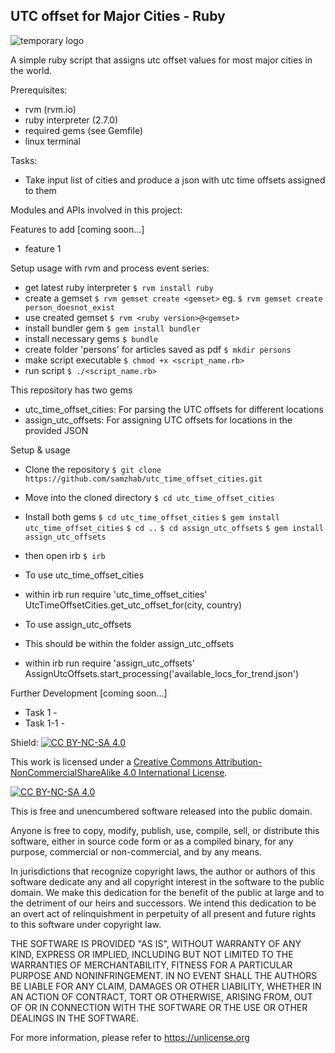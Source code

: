 ## UTC offset for Major Cities - Ruby

![temporary logo](https://bt-strike.s3-us-west-2.amazonaws.com/images/ruby.gif 'bt-strike temporary logo')

A simple ruby script that assigns utc offset values for most major cities in the world.

Prerequisites:

- rvm (rvm.io)
- ruby interpreter (2.7.0)
- required gems (see Gemfile)
- linux terminal

Tasks:

- Take input list of cities and produce a json with utc time offsets assigned to them<!-- * current state 1 -->
<!-- * current state 2  -->

Modules and APIs involved in this project:

<!-- * to fill later  -->

Features to add [coming soon...]

- feature 1

Setup usage with rvm and process event series:

- get latest ruby interpreter
  `$ rvm install ruby`
- create a gemset
  `$ rvm gemset create <gemset>`
  eg. `$ rvm gemset create person_doesnot_exist`
- use created gemset
  `$ rvm <ruby version>@<gemset>`
- install bundler gem
  `$ gem install bundler`
- install necessary gems
  `$ bundle`
- create folder 'persons' for articles saved as pdf
  `$ mkdir persons`
- make script executable
  `$ chmod +x <script_name.rb>`
- run script
  `$ ./<script_name.rb>`

This repository has two gems

- utc_time_offset_cities: For parsing the UTC offsets for different locations
- assign_utc_offsets: For assigning UTC offsets for locations in the provided JSON

Setup & usage

- Clone the repository
  `$ git clone https://github.com/samzhab/utc_time_offset_cities.git`
- Move into the cloned directory
  `$ cd utc_time_offset_cities`
- Install both gems
  `$ cd utc_time_offset_cities`
  `$ gem install utc_time_offset_cities`
  `$ cd ..`
  `$ cd assign_utc_offsets`
  `$ gem install assign_utc_offsets`
- then open irb
  `$ irb`

- To use utc_time_offset_cities
- within irb run
  require 'utc_time_offset_cities'
  UtcTimeOffsetCities.get_utc_offset_for(city, country)

- To use assign_utc_offsets
- This should be within the folder assign_utc_offsets
- within irb run
  require 'assign_utc_offsets'
  AssignUtcOffsets.start_processing('available_locs_for_trend.json')

Further Development [coming soon...]

- Task 1 -
- Task 1-1 -

Shield: [![CC BY-NC-SA 4.0][cc-by-nc-sa-shield]][cc-by-nc-sa]

This work is licensed under a
[Creative Commons Attribution-NonCommercialShareAlike 4.0 International License][cc-by-nc-sa].

[![CC BY-NC-SA 4.0][cc-by-nc-sa-image]][cc-by-nc-sa]

[cc-by-nc-sa]: http://creativecommons.org/licenses/by-nc-sa/4.0/
[cc-by-nc-sa-image]: https://licensebuttons.net/l/by-nc-sa/4.0/88x31.png
[cc-by-nc-sa-shield]: https://img.shields.io/badge/License-CC%20BY--NC--SA%204.0-lightgrey.svg

This is free and unencumbered software released into the public domain.

Anyone is free to copy, modify, publish, use, compile, sell, or
distribute this software, either in source code form or as a compiled
binary, for any purpose, commercial or non-commercial, and by any
means.

In jurisdictions that recognize copyright laws, the author or authors
of this software dedicate any and all copyright interest in the
software to the public domain. We make this dedication for the benefit
of the public at large and to the detriment of our heirs and
successors. We intend this dedication to be an overt act of
relinquishment in perpetuity of all present and future rights to this
software under copyright law.

THE SOFTWARE IS PROVIDED "AS IS", WITHOUT WARRANTY OF ANY KIND,
EXPRESS OR IMPLIED, INCLUDING BUT NOT LIMITED TO THE WARRANTIES OF
MERCHANTABILITY, FITNESS FOR A PARTICULAR PURPOSE AND NONINFRINGEMENT.
IN NO EVENT SHALL THE AUTHORS BE LIABLE FOR ANY CLAIM, DAMAGES OR
OTHER LIABILITY, WHETHER IN AN ACTION OF CONTRACT, TORT OR OTHERWISE,
ARISING FROM, OUT OF OR IN CONNECTION WITH THE SOFTWARE OR THE USE OR
OTHER DEALINGS IN THE SOFTWARE.

For more information, please refer to <https://unlicense.org>

